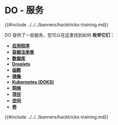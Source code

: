 # DO - 服务

{{#include ../../../banners/hacktricks-training.md}}

DO 提供了一些服务，您可以在这里找到如何 **枚举它们：**

- [**应用程序**](do-apps.md)
- [**容器注册表**](do-container-registry.md)
- [**数据库**](do-databases.md)
- [**Droplets**](do-droplets.md)
- [**函数**](do-functions.md)
- [**镜像**](do-images.md)
- [**Kubernetes (DOKS)**](do-kubernetes-doks.md)
- [**网络**](do-networking.md)
- [**项目**](do-projects.md)
- [**空间**](do-spaces.md)
- [**卷**](do-volumes.md)

{{#include ../../../banners/hacktricks-training.md}}
